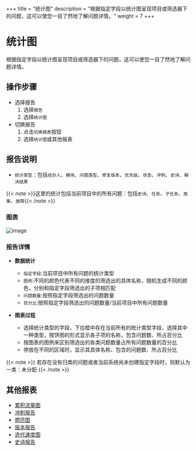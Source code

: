 +++
title = "统计图"
description = "根据指定字段以统计图呈现项目或筛选器下的问题，这可以使您一目了然地了解问题详情。"
weight = 7
+++

# 统计图

根据指定字段以统计图呈现项目或筛选器下的问题，这可以使您一目了然地了解问题详情。  


## 操作步骤

* 选择报告
    1. 选择`报告`
    2. 选择`统计图`
* 切换报告
    1. 点击`切换报表`按钮
    2. 选择`统计图`或其他报表

## 报告说明
* `统计类型`：包括`经办人`、`模块`、`问题类型`、`修复版本`、`优先级`、`状态`、`冲刺`、`史诗`、`解决结果`

{{< note >}}这里的统计包括当前项目中的所有问题：包括`史诗`、`任务`、`子任务`、`故事`、`故障`{{< /note >}}

### 图表  
![image](/docs/user-guide/agile/report/img/statistical.png)

### 报告详情

- **数据统计**
    - `指定字段`:当前项目中所有问题的统计类型
    - `图例`:不同的颜色代表不同的维度的筛选出的具体名称，随机生成不同的颜色，分别和指定字段筛选出的子项相匹配
    - `问题数量`:按照指定字段筛选出的问题数量
    - `百分比`:按照指定字段筛选出的问题数量/当前项目中所有问题数量

- **图表过程**
    - 选择统计类型的字段，下拉框中存在当前所有的统计类型字段，选择其中一种类型，按饼图的形式显示各子项的名称，包含问题数、所占百分比
    - 按图表的图例来区别筛选出的各类问题数量占所有问题数量的百分比
    - 停放在不同的区域时，显示其具体名称、包含的问题数、所占百分比
    
 {{< note >}}
若存在没有归类的问题或者当前系统尚未创建指定字段时，则默认为一类：未分配
 {{< /note >}}


## 其他报表

- [累积流量图](../cumulative-flow)
- [冲刺报告](../sprint)
- [燃尽图](../burn-down)
- [版本报告](../version-report)
- [迭代速度图](../iterative-chart)
- [史诗报告](../epic-report)